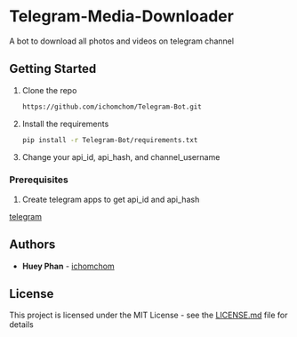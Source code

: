 # Telegram-Media-Downloader
A bot to download all photos and videos on telegram channel

## Getting Started

1. Clone the repo
	```sh
	https://github.com/ichomchom/Telegram-Bot.git
	```
2. Install the requirements
	```sh
	pip install -r Telegram-Bot/requirements.txt
	```
3. Change your api_id, api_hash, and channel_username


### Prerequisites

1. Create telegram apps to get api_id and api_hash

[telegram](https://my.telegram.org/apps)


## Authors

* **Huey Phan** - [ichomchom](https://github.com/ichomchom)


## License

This project is licensed under the MIT License - see the [LICENSE.md](LICENSE.md) file for details

